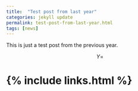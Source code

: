 ```yaml
---
title:  "Test post from last year"
categories: jekyll update
permalink: test-post-from-last-year.html
tags: [news]
---
```


<script src="https://cdn.mathjax.org/mathjax/latest/MathJax.js?config=TeX-AMS-MML_HTMLorMML" type="text/javascript"></script>


This is just a test post from the previous year.

$$ Y= $$ 

# {% include links.html %}
